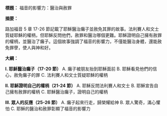 **標題：** 福音的影響力：醫治與赦罪

**摘要：**

路加福音 5 章 17-26 節記載了耶穌醫治癱子並赦免其罪的故事。法利賽人和文士質疑耶穌的權柄，但耶穌反問他們，赦罪和醫治哪個更難。耶穌證明自己擁有赦罪的權柄，並醫治了癱子。這個故事強調了福音的影響力，不僅能醫治身體，還能赦免罪孽，使人與神和好。

**大綱：**

**I. 耶穌醫治癱子（17-20 節）**
    A. 癱子被朋友抬到耶穌面前
    B. 耶穌看見他們的信心，赦免癱子的罪
    C. 法利賽人和文士質疑耶穌的權柄

**II. 耶穌證明自己的權柄（21-24 節）**
    A. 耶穌反問法利賽人和文士
    B. 耶穌宣告自己擁有赦罪的權柄
    C. 耶穌醫治癱子，證明自己的權柄

**III. 眾人的反應（25-26 節）**
    A. 癱子起來行走，歸榮耀給神
    B. 眾人驚奇，滿心懼怕
    C. 耶穌的醫治和赦罪彰顯了福音的影響力